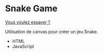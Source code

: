 # Snake Game

[Vous voulez essayer ?](snake-game-floriane-perucchini.vercel.app)

Utilisation de canvas pour créer un jeu Snake.

- HTML
- JavaScript
